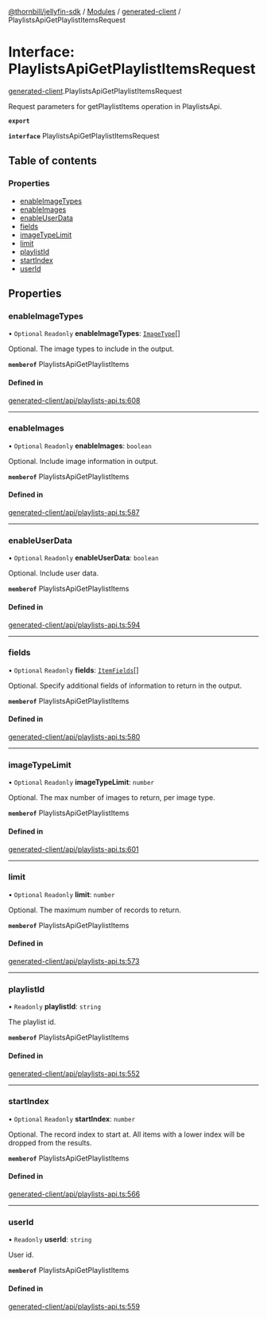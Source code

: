 [@thornbill/jellyfin-sdk](../README.md) / [Modules](../modules.md) / [generated-client](../modules/generated_client.md) / PlaylistsApiGetPlaylistItemsRequest

# Interface: PlaylistsApiGetPlaylistItemsRequest

[generated-client](../modules/generated_client.md).PlaylistsApiGetPlaylistItemsRequest

Request parameters for getPlaylistItems operation in PlaylistsApi.

**`export`**

**`interface`** PlaylistsApiGetPlaylistItemsRequest

## Table of contents

### Properties

- [enableImageTypes](generated_client.PlaylistsApiGetPlaylistItemsRequest.md#enableimagetypes)
- [enableImages](generated_client.PlaylistsApiGetPlaylistItemsRequest.md#enableimages)
- [enableUserData](generated_client.PlaylistsApiGetPlaylistItemsRequest.md#enableuserdata)
- [fields](generated_client.PlaylistsApiGetPlaylistItemsRequest.md#fields)
- [imageTypeLimit](generated_client.PlaylistsApiGetPlaylistItemsRequest.md#imagetypelimit)
- [limit](generated_client.PlaylistsApiGetPlaylistItemsRequest.md#limit)
- [playlistId](generated_client.PlaylistsApiGetPlaylistItemsRequest.md#playlistid)
- [startIndex](generated_client.PlaylistsApiGetPlaylistItemsRequest.md#startindex)
- [userId](generated_client.PlaylistsApiGetPlaylistItemsRequest.md#userid)

## Properties

### enableImageTypes

• `Optional` `Readonly` **enableImageTypes**: [`ImageType`](../enums/generated_client.ImageType.md)[]

Optional. The image types to include in the output.

**`memberof`** PlaylistsApiGetPlaylistItems

#### Defined in

[generated-client/api/playlists-api.ts:608](https://github.com/thornbill/jellyfin-sdk-typescript/blob/1142a3e/src/generated-client/api/playlists-api.ts#L608)

___

### enableImages

• `Optional` `Readonly` **enableImages**: `boolean`

Optional. Include image information in output.

**`memberof`** PlaylistsApiGetPlaylistItems

#### Defined in

[generated-client/api/playlists-api.ts:587](https://github.com/thornbill/jellyfin-sdk-typescript/blob/1142a3e/src/generated-client/api/playlists-api.ts#L587)

___

### enableUserData

• `Optional` `Readonly` **enableUserData**: `boolean`

Optional. Include user data.

**`memberof`** PlaylistsApiGetPlaylistItems

#### Defined in

[generated-client/api/playlists-api.ts:594](https://github.com/thornbill/jellyfin-sdk-typescript/blob/1142a3e/src/generated-client/api/playlists-api.ts#L594)

___

### fields

• `Optional` `Readonly` **fields**: [`ItemFields`](../enums/generated_client.ItemFields.md)[]

Optional. Specify additional fields of information to return in the output.

**`memberof`** PlaylistsApiGetPlaylistItems

#### Defined in

[generated-client/api/playlists-api.ts:580](https://github.com/thornbill/jellyfin-sdk-typescript/blob/1142a3e/src/generated-client/api/playlists-api.ts#L580)

___

### imageTypeLimit

• `Optional` `Readonly` **imageTypeLimit**: `number`

Optional. The max number of images to return, per image type.

**`memberof`** PlaylistsApiGetPlaylistItems

#### Defined in

[generated-client/api/playlists-api.ts:601](https://github.com/thornbill/jellyfin-sdk-typescript/blob/1142a3e/src/generated-client/api/playlists-api.ts#L601)

___

### limit

• `Optional` `Readonly` **limit**: `number`

Optional. The maximum number of records to return.

**`memberof`** PlaylistsApiGetPlaylistItems

#### Defined in

[generated-client/api/playlists-api.ts:573](https://github.com/thornbill/jellyfin-sdk-typescript/blob/1142a3e/src/generated-client/api/playlists-api.ts#L573)

___

### playlistId

• `Readonly` **playlistId**: `string`

The playlist id.

**`memberof`** PlaylistsApiGetPlaylistItems

#### Defined in

[generated-client/api/playlists-api.ts:552](https://github.com/thornbill/jellyfin-sdk-typescript/blob/1142a3e/src/generated-client/api/playlists-api.ts#L552)

___

### startIndex

• `Optional` `Readonly` **startIndex**: `number`

Optional. The record index to start at. All items with a lower index will be dropped from the results.

**`memberof`** PlaylistsApiGetPlaylistItems

#### Defined in

[generated-client/api/playlists-api.ts:566](https://github.com/thornbill/jellyfin-sdk-typescript/blob/1142a3e/src/generated-client/api/playlists-api.ts#L566)

___

### userId

• `Readonly` **userId**: `string`

User id.

**`memberof`** PlaylistsApiGetPlaylistItems

#### Defined in

[generated-client/api/playlists-api.ts:559](https://github.com/thornbill/jellyfin-sdk-typescript/blob/1142a3e/src/generated-client/api/playlists-api.ts#L559)
